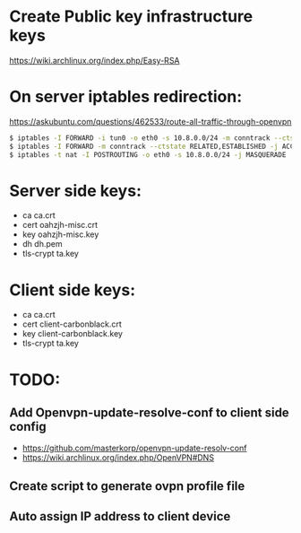 # Create Public key infrastructure keys
https://wiki.archlinux.org/index.php/Easy-RSA

# On server iptables redirection:
https://askubuntu.com/questions/462533/route-all-traffic-through-openvpn

```bash
$ iptables -I FORWARD -i tun0 -o eth0 -s 10.8.0.0/24 -m conntrack --ctstate NEW -j ACCEPT
$ iptables -I FORWARD -m conntrack --ctstate RELATED,ESTABLISHED -j ACCEPT
$ iptables -t nat -I POSTROUTING -o eth0 -s 10.8.0.0/24 -j MASQUERADE
```

# Server side keys:
- ca ca.crt
- cert oahzjh-misc.crt
- key oahzjh-misc.key
- dh dh.pem
- tls-crypt ta.key

# Client side keys:
- ca ca.crt
- cert client-carbonblack.crt
- key client-carbonblack.key
- tls-crypt ta.key

# TODO:

## Add Openvpn-update-resolve-conf to client side config
- https://github.com/masterkorp/openvpn-update-resolv-conf
- https://wiki.archlinux.org/index.php/OpenVPN#DNS

## Create script to generate ovpn profile file

## Auto assign IP address to client device
